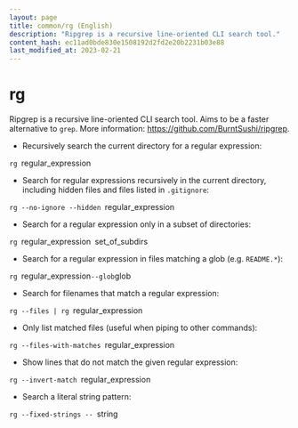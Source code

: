 ```yaml
---
layout: page
title: common/rg (English)
description: "Ripgrep is a recursive line-oriented CLI search tool."
content_hash: ec11ad0bde830e1508192d2fd2e20b2231b03e88
last_modified_at: 2023-02-21
---
```

# rg

Ripgrep is a recursive line-oriented CLI search tool.
Aims to be a faster alternative to `grep`.
More information: <https://github.com/BurntSushi/ripgrep>.

- Recursively search the current directory for a regular expression:

`rg `<span class="tldr-var badge badge-pill bg-dark-lm bg-white-dm text-white-lm text-dark-dm font-weight-bold">regular_expression</span>

- Search for regular expressions recursively in the current directory, including hidden files and files listed in `.gitignore`:

`rg --no-ignore --hidden `<span class="tldr-var badge badge-pill bg-dark-lm bg-white-dm text-white-lm text-dark-dm font-weight-bold">regular_expression</span>

- Search for a regular expression only in a subset of directories:

`rg `<span class="tldr-var badge badge-pill bg-dark-lm bg-white-dm text-white-lm text-dark-dm font-weight-bold">regular_expression</span>` `<span class="tldr-var badge badge-pill bg-dark-lm bg-white-dm text-white-lm text-dark-dm font-weight-bold">set_of_subdirs</span>

- Search for a regular expression in files matching a glob (e.g. `README.*`):

`rg `<span class="tldr-var badge badge-pill bg-dark-lm bg-white-dm text-white-lm text-dark-dm font-weight-bold">regular_expression</span>` --glob `<span class="tldr-var badge badge-pill bg-dark-lm bg-white-dm text-white-lm text-dark-dm font-weight-bold">glob</span>

- Search for filenames that match a regular expression:

`rg --files | rg `<span class="tldr-var badge badge-pill bg-dark-lm bg-white-dm text-white-lm text-dark-dm font-weight-bold">regular_expression</span>

- Only list matched files (useful when piping to other commands):

`rg --files-with-matches `<span class="tldr-var badge badge-pill bg-dark-lm bg-white-dm text-white-lm text-dark-dm font-weight-bold">regular_expression</span>

- Show lines that do not match the given regular expression:

`rg --invert-match `<span class="tldr-var badge badge-pill bg-dark-lm bg-white-dm text-white-lm text-dark-dm font-weight-bold">regular_expression</span>

- Search a literal string pattern:

`rg --fixed-strings -- `<span class="tldr-var badge badge-pill bg-dark-lm bg-white-dm text-white-lm text-dark-dm font-weight-bold">string</span>
